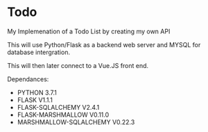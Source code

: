 # Todo
My Implemenation of a Todo List by creating my own API

This will use Python/Flask as a backend web server and MYSQL for database intergration.

This will then later connect to a Vue.JS front end.

Dependances:
- PYTHON 3.7.1
- FLASK V1.1.1
- FLASK-SQLALCHEMY V2.4.1
- FLASK-MARSHMALLOW V0.11.0
- MARSHMALLOW-SQLALCHEMY V0.22.3